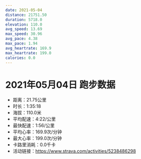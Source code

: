 ```yaml
---
date: 2021-05-04
distance: 21751.50
duration: 5718.0
elevation: 110.0
avg_speed: 13.69
max_speed: 30.96
avg_pace: 4.38
max_pace: 1.94
avg_heartrate: 169.9
max_heartrate: 199.0
calories: 0.0
---
```


# 2021年05月04日 跑步数据

- 距离：21.75公里
- 时长：1:35:18
- 海拔：110.0米
- 平均配速：4:22/公里
- 最快配速：1:56/公里
- 平均心率：169.9次/分钟
- 最大心率：199.0次/分钟
- 卡路里消耗：0.0千卡
- 活动链接：https://www.strava.com/activities/5238486298
